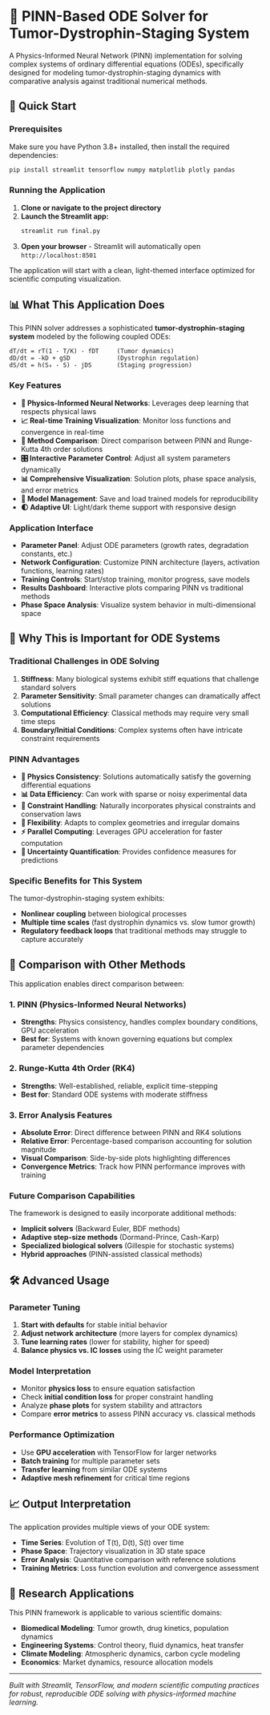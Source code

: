 # 🧬 PINN-Based ODE Solver for Tumor-Dystrophin-Staging System

A Physics-Informed Neural Network (PINN) implementation for solving complex systems of ordinary differential equations (ODEs), specifically designed for modeling tumor-dystrophin-staging dynamics with comparative analysis against traditional numerical methods.

## 🚀 Quick Start

### Prerequisites

Make sure you have Python 3.8+ installed, then install the required dependencies:

```bash
pip install streamlit tensorflow numpy matplotlib plotly pandas
```

### Running the Application

1. **Clone or navigate to the project directory**
2. **Launch the Streamlit app:**
   ```bash
   streamlit run final.py
   ```
3. **Open your browser** - Streamlit will automatically open `http://localhost:8501`

The application will start with a clean, light-themed interface optimized for scientific computing visualization.

## 📊 What This Application Does

This PINN solver addresses a sophisticated **tumor-dystrophin-staging system** modeled by the following coupled ODEs:

```
dT/dt = rT(1 - T/K) - fDT     (Tumor dynamics)
dD/dt = -kD + gSD             (Dystrophin regulation)  
dS/dt = h(S₀ - S) - jDS       (Staging progression)
```

### Key Features

- **🧠 Physics-Informed Neural Networks**: Leverages deep learning that respects physical laws
- **📈 Real-time Training Visualization**: Monitor loss functions and convergence in real-time
- **🔄 Method Comparison**: Direct comparison between PINN and Runge-Kutta 4th order solutions
- **🎛️ Interactive Parameter Control**: Adjust all system parameters dynamically
- **📊 Comprehensive Visualization**: Solution plots, phase space analysis, and error metrics
- **💾 Model Management**: Save and load trained models for reproducibility
- **🌓 Adaptive UI**: Light/dark theme support with responsive design

### Application Interface

- **Parameter Panel**: Adjust ODE parameters (growth rates, degradation constants, etc.)
- **Network Configuration**: Customize PINN architecture (layers, activation functions, learning rates)
- **Training Controls**: Start/stop training, monitor progress, save models
- **Results Dashboard**: Interactive plots comparing PINN vs traditional methods
- **Phase Space Analysis**: Visualize system behavior in multi-dimensional space

## 🎯 Why This is Important for ODE Systems

### Traditional Challenges in ODE Solving

1. **Stiffness**: Many biological systems exhibit stiff equations that challenge standard solvers
2. **Parameter Sensitivity**: Small parameter changes can dramatically affect solutions  
3. **Computational Efficiency**: Classical methods may require very small time steps
4. **Boundary/Initial Conditions**: Complex systems often have intricate constraint requirements

### PINN Advantages

- **🔬 Physics Consistency**: Solutions automatically satisfy the governing differential equations
- **📊 Data Efficiency**: Can work with sparse or noisy experimental data
- **🎯 Constraint Handling**: Naturally incorporates physical constraints and conservation laws
- **🔄 Flexibility**: Adapts to complex geometries and irregular domains
- **⚡ Parallel Computing**: Leverages GPU acceleration for faster computation
- **🎲 Uncertainty Quantification**: Provides confidence measures for predictions

### Specific Benefits for This System

The tumor-dystrophin-staging system exhibits:
- **Nonlinear coupling** between biological processes
- **Multiple time scales** (fast dystrophin dynamics vs. slow tumor growth)
- **Regulatory feedback loops** that traditional methods may struggle to capture accurately

## 🔬 Comparison with Other Methods

This application enables direct comparison between:

### 1. **PINN (Physics-Informed Neural Networks)**
- **Strengths**: Physics consistency, handles complex boundary conditions, GPU acceleration
- **Best for**: Systems with known governing equations but complex parameter dependencies

### 2. **Runge-Kutta 4th Order (RK4)**
- **Strengths**: Well-established, reliable, explicit time-stepping
- **Best for**: Standard ODE systems with moderate stiffness

### 3. **Error Analysis Features**
- **Absolute Error**: Direct difference between PINN and RK4 solutions
- **Relative Error**: Percentage-based comparison accounting for solution magnitude
- **Visual Comparison**: Side-by-side plots highlighting differences
- **Convergence Metrics**: Track how PINN performance improves with training

### Future Comparison Capabilities

The framework is designed to easily incorporate additional methods:
- **Implicit solvers** (Backward Euler, BDF methods)
- **Adaptive step-size methods** (Dormand-Prince, Cash-Karp)
- **Specialized biological solvers** (Gillespie for stochastic systems)
- **Hybrid approaches** (PINN-assisted classical methods)

## 🛠️ Advanced Usage

### Parameter Tuning

1. **Start with defaults** for stable initial behavior
2. **Adjust network architecture** (more layers for complex dynamics)
3. **Tune learning rates** (lower for stability, higher for speed)
4. **Balance physics vs. IC losses** using the IC weight parameter

### Model Interpretation

- Monitor **physics loss** to ensure equation satisfaction
- Check **initial condition loss** for proper constraint handling
- Analyze **phase plots** for system stability and attractors
- Compare **error metrics** to assess PINN accuracy vs. classical methods

### Performance Optimization

- Use **GPU acceleration** with TensorFlow for larger networks
- **Batch training** for multiple parameter sets
- **Transfer learning** from similar ODE systems
- **Adaptive mesh refinement** for critical time regions

## 📈 Output Interpretation

The application provides multiple views of your ODE system:

- **Time Series**: Evolution of T(t), D(t), S(t) over time
- **Phase Space**: Trajectory visualization in 3D state space  
- **Error Analysis**: Quantitative comparison with reference solutions
- **Training Metrics**: Loss function evolution and convergence assessment

## 🔮 Research Applications

This PINN framework is applicable to various scientific domains:

- **Biomedical Modeling**: Tumor growth, drug kinetics, population dynamics
- **Engineering Systems**: Control theory, fluid dynamics, heat transfer
- **Climate Modeling**: Atmospheric dynamics, carbon cycle modeling
- **Economics**: Market dynamics, resource allocation models

---

*Built with Streamlit, TensorFlow, and modern scientific computing practices for robust, reproducible ODE solving with physics-informed machine learning.*
